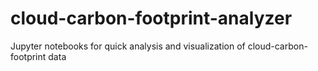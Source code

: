 # cloud-carbon-footprint-analyzer
Jupyter notebooks for quick analysis and visualization of cloud-carbon-footprint data
